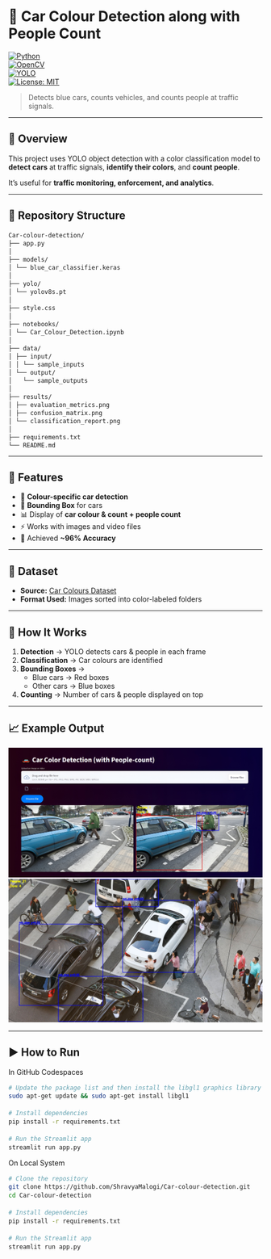 # 🚙 Car Colour Detection along with People Count 

[![Python](https://img.shields.io/badge/Python-3.x-blue)](https://www.python.org/)  
[![OpenCV](https://img.shields.io/badge/OpenCV-Computer%20Vision-green)](https://opencv.org/)  
[![YOLO](https://img.shields.io/badge/YOLO-Object%20Detection-orange)](https://pjreddie.com/darknet/yolo/)  
[![License: MIT](https://img.shields.io/badge/License-MIT-yellow.svg)](https://opensource.org/licenses/MIT)  

> Detects blue cars, counts vehicles, and counts people at traffic signals.  

---

## 📌 Overview  
This project uses YOLO object detection with a color classification model to **detect cars** at traffic signals, **identify their colors**, and **count people**.

It’s useful for **traffic monitoring, enforcement, and analytics**.  

---

## 📂 Repository Structure

```
Car-colour-detection/
├── app.py
│ 
├── models/
│ └── blue_car_classifier.keras
│
├── yolo/
│ └── yolov8s.pt
│
├── style.css
│
├── notebooks/
│ └── Car_Colour_Detection.ipynb
│
├── data/
│ ├── input/
│ │ └── sample_inputs
│ └── output/
│   └── sample_outputs
│
├── results/
│ ├── evaluation_metrics.png
│ ├── confusion_matrix.png
│ └── classification_report.png
│
├── requirements.txt
└── README.md

``` 

---

## 🚀 Features  
- 🚗 **Colour-specific car detection**   
- 🔲 **Bounding Box** for cars 
- 📊 Display of **car colour & count + people count**  
- ⚡ Works with images and video files
- 🎯 Achieved **~96% Accuracy**  

---

## 📂 Dataset  
- **Source:** [Car Colours Dataset](https://www.kaggle.com/datasets/landrykezebou/vcor-vehicle-color-recognition-dataset)  
- **Format Used:** Images sorted into color-labeled folders
  
---

## 📜 How It Works  
1. **Detection** → YOLO detects cars & people in each frame  
2. **Classification** → Car colours are identified  
3. **Bounding Boxes** →  
   - Blue cars → Red boxes  
   - Other cars → Blue boxes  
4. **Counting** → Number of cars & people displayed on top 

---

## 📈 Example Output  

![visuals](/data/previews/preview1.jpg)
![output](/data/output/sample_output2.jpg)

---

## ▶️ How to Run  

In GitHub Codespaces
```bash
# Update the package list and then install the libgl1 graphics library
sudo apt-get update && sudo apt-get install libgl1

# Install dependencies
pip install -r requirements.txt

# Run the Streamlit app
streamlit run app.py
```

On Local System
```bash
# Clone the repository
git clone https://github.com/ShravyaMalogi/Car-colour-detection.git
cd Car-colour-detection

# Install dependencies
pip install -r requirements.txt

# Run the Streamlit app
streamlit run app.py
